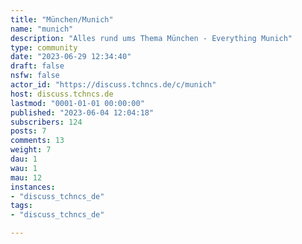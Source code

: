 ```yaml
---
title: "München/Munich" 
name: "munich"
description: "Alles rund ums Thema München - Everything Munich"
type: community
date: "2023-06-29 12:34:40"
draft: false
nsfw: false
actor_id: "https://discuss.tchncs.de/c/munich"
host: discuss.tchncs.de
lastmod: "0001-01-01 00:00:00"
published: "2023-06-04 12:04:18"
subscribers: 124
posts: 7
comments: 13
weight: 7
dau: 1
wau: 1
mau: 12
instances:
- "discuss_tchncs_de"
tags: 
- "discuss_tchncs_de"

---
```

